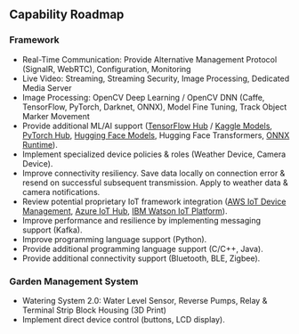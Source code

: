 ## Capability Roadmap

### Framework

- Real-Time Communication: Provide Alternative Management Protocol (SignalR, WebRTC), Configuration, Monitoring
- Live Video: Streaming, Streaming Security, Image Processing, Dedicated Media Server
- Image Processing: OpenCV Deep Learning / OpenCV DNN (Caffe, TensorFlow, PyTorch, Darknet, ONNX), Model Fine Tuning, Track Object Marker Movement
- Provide additional ML/AI support ([TensorFlow Hub](https://tfhub.dev/) / [Kaggle Models](https://www.kaggle.com/models), [PyTorch Hub](https://pytorch.org/hub/), [Hugging Face Models](https://huggingface.co/docs/transformers/), Hugging Face Transformers, [ONNX Runtime](https://onnxruntime.ai/)).
- Implement specialized device policies & roles (Weather Device, Camera Device).
- Improve connectivity resiliency. Save data locally on connection error & resend on successful subsequent transmission. Apply to weather data & camera notifications.
- Review potential proprietary IoT framework integration ([AWS IoT Device Management](https://aws.amazon.com/iot-device-management/), [Azure IoT Hub](https://azure.microsoft.com/products/iot-hub/), [IBM Watson IoT Platform](https://internetofthings.ibmcloud.com/)).
- Improve performance and resilience by implementing messaging support (Kafka).
- Improve programming language support (Python).
- Provide additional programming language support (C/C++, Java).
- Provide additional connectivity support (Bluetooth, BLE, Zigbee).

### Garden Management System

- Watering System 2.0: Water Level Sensor, Reverse Pumps, Relay & Terminal Strip Block Housing (3D Print)
- Implement direct device control (buttons, LCD display).